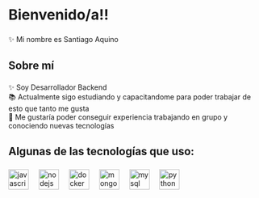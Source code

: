 <h1 align="left">Bienvenido/a!!</h1>

###

<p align="left">✨ Mi nombre es Santiago Aquino</p>

###

<h2 align="left">Sobre mí</h2>

###

<p align="left">✨ Soy Desarrollador Backend <br>📚 Actualmente sigo estudiando y capacitandome para poder trabajar de esto que tanto me gusta<br>🎯 Me gustaría poder conseguir experiencia trabajando en grupo y conociendo nuevas tecnologías<br></p>

###

<h2 align="left">Algunas de las tecnologías que uso:</h2>

###

<div align="left">
  <img src="https://cdn.jsdelivr.net/gh/devicons/devicon/icons/javascript/javascript-original.svg" height="40" alt="javascript logo"  />
  <img width="12" />
  <img src="https://cdn.jsdelivr.net/gh/devicons/devicon/icons/nodejs/nodejs-original.svg" height="40" alt="nodejs logo"  />
  <img width="12" />
  <img src="https://cdn.jsdelivr.net/gh/devicons/devicon/icons/docker/docker-original-wordmark.svg" height="40" alt="docker logo" />      
  <img width="12" />
  <img src="https://cdn.jsdelivr.net/gh/devicons/devicon/icons/mongodb/mongodb-original-wordmark.svg" height="40" alt="mongodb logo"/>
  <img width="12" />
  <img src="https://cdn.jsdelivr.net/gh/devicons/devicon/icons/mysql/mysql-original.svg" height="40" alt="mysql logo" />
  <img width="12" />
  <img src="https://cdn.jsdelivr.net/gh/devicons/devicon/icons/python/python-original.svg" height="40" alt="python logo" />
  <img width="12" />
          
</div>

###
